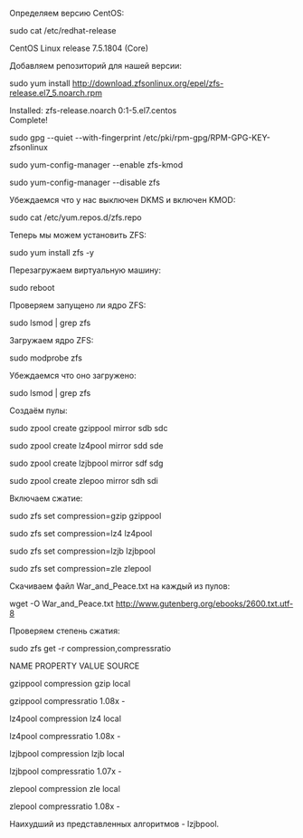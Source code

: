 
Определяем версию CentOS:

sudo cat /etc/redhat-release

CentOS Linux release 7.5.1804 (Core) 

Добавляем репозиторий для нашей версии:

sudo yum install http://download.zfsonlinux.org/epel/zfs-release.el7_5.noarch.rpm

Installed:
  zfs-release.noarch 0:1-5.el7.centos                                                                                                                                                                                
Complete!

sudo gpg --quiet --with-fingerprint /etc/pki/rpm-gpg/RPM-GPG-KEY-zfsonlinux

sudo yum-config-manager --enable zfs-kmod

sudo yum-config-manager --disable zfs

Убеждаемся что у нас выключен DKMS и включен KMOD:

sudo cat /etc/yum.repos.d/zfs.repo

Теперь мы можем установить ZFS:

sudo yum install zfs -y

Перезагружаем виртуальную машину:

sudo reboot

Проверяем запущено ли ядро ZFS:

sudo lsmod | grep zfs

Загружаем ядро ZFS:

sudo modprobe zfs

Убеждаемся что оно загружено:

sudo lsmod | grep zfs

Создаём пулы:

sudo zpool create gzippool mirror sdb sdc

sudo zpool create lz4pool mirror sdd sde

sudo zpool create lzjbpool mirror sdf sdg

sudo zpool create zlepoo mirror sdh sdi

Включаем сжатие:

sudo zfs set compression=gzip gzippool

sudo zfs set compression=lz4 lz4pool

sudo zfs set compression=lzjb lzjbpool

sudo zfs set compression=zle zlepool 

Скачиваем файл War_and_Peace.txt на каждый из пулов:

wget -O War_and_Peace.txt http://www.gutenberg.org/ebooks/2600.txt.utf-8

Проверяем степень сжатия:

sudo  zfs get -r compression,compressratio

NAME      PROPERTY       VALUE     SOURCE

gzippool  compression    gzip      local

gzippool  compressratio  1.08x     -

lz4pool   compression    lz4       local

lz4pool   compressratio  1.08x     -

lzjbpool  compression    lzjb      local

lzjbpool  compressratio  1.07x     -

zlepool   compression    zle       local

zlepool   compressratio  1.08x     -

Наихудший из представленных алгоритмов - lzjbpool.

